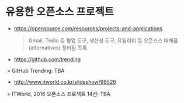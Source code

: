 # 유용한 오픈소스 프로젝트

* https://opensource.com/resources/projects-and-applications

  > Gmail, Trello 등 협업 도구, 생산성 도구, 유틸리티 등 오픈소스 대체품(alternatives) 정리된 목록

* https://github.com/trending

  > GitHub Trending: TBA
  
* http://www.itworld.co.kr/slideshow/98526

  > ITWorld, 2016 오픈소스 프로젝트 14선: TBA
